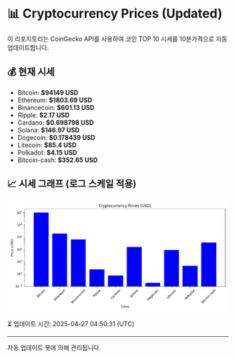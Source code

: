 
# 📊 Cryptocurrency Prices (Updated)

이 리포지토리는 CoinGecko API를 사용하여 코인 TOP 10 시세를 10분가격으로 자동 업데이트합니다.

## 💰 현재 시세
- Bitcoin: **$94149 USD**
- Ethereum: **$1803.69 USD**
- Binancecoin: **$601.13 USD**
- Ripple: **$2.17 USD**
- Cardano: **$0.698798 USD**
- Solana: **$146.97 USD**
- Dogecoin: **$0.178439 USD**
- Litecoin: **$85.4 USD**
- Polkadot: **$4.15 USD**
- Bitcoin-cash: **$352.65 USD**

## 📈 시세 그래프 (로그 스케일 적용)
![Crypto Prices](crypto_prices.png)

⏳ 업데이트 시간: 2025-04-27 04:50:31 (UTC)

---
자동 업데이트 봇에 의해 관리됩니다.
